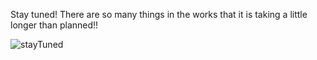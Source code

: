 Stay tuned! There are so many things in the works that it is taking a little longer than planned!!

![stayTuned](https://user-images.githubusercontent.com/26219039/163973518-2a50ed11-c575-453c-b987-542659c96aef.jpeg)
